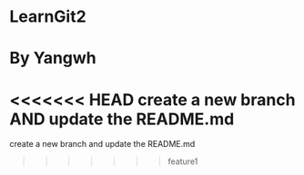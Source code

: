 # LearnGit2
# By Yangwh
<<<<<<< HEAD
create a new branch AND update the README.md
=======
create a new branch and update the README.md
>>>>>>> feature1
